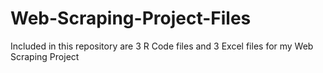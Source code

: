 # Web-Scraping-Project-Files
Included in this repository are 3 R Code files and 3 Excel files for my Web Scraping Project
